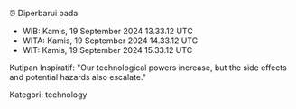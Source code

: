⏰ Diperbarui pada:
- WIB: Kamis, 19 September 2024 13.33.12 UTC
- WITA: Kamis, 19 September 2024 14.33.12 UTC
- WIT: Kamis, 19 September 2024 15.33.12 UTC

Kutipan Inspiratif:
"Our technological powers increase, but the side effects and potential hazards also escalate."


Kategori: technology

